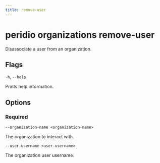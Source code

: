 ```yaml
---
title: remove-user
---
```


# peridio organizations remove-user

Disassociate a user from an organization.

## Flags

`-h`, `--help`

Prints help information.

## Options

### Required

`--organization-name <organization-name>`

The organization to interact with.

`--user-username <user-username>`

The organization user username.
